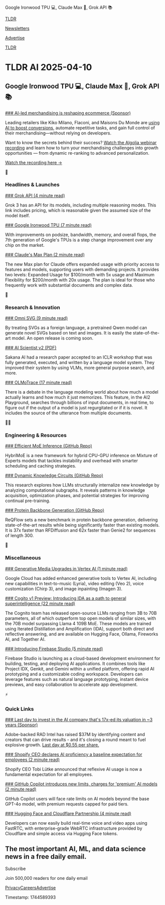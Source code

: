 Google Ironwood TPU 💻, Claude Max 🤖, Grok API 📚

[TLDR](/)

[Newsletters](/newsletters)

[Advertise](https://advertise.tldr.tech/)

[TLDR](/)

# TLDR AI 2025-04-10

## Google Ironwood TPU 💻, Claude Max 🤖, Grok API 📚

### 

[### AI-led merchandising is reshaping ecommerce (Sponsor)](https://resources.algolia.com/home/webinar-ai-led-merchandising?utm_campaign=tldr_global_wnet_ecomm_reach&amp;utm_medium=display&amp;utm_source=tldr&amp;utm_content=tldr_global_wnet&amp;utm_term=web_ai-led-merchandising&amp;utm_camp_parent=wnet&amp;utm_2nd_camp=ecomm&amp;utm_region=global&amp;utm_goal=reach&amp;utm_creative_format=prmrynwsl&amp;utm_model=cpm&amp;utm_marketing_tactic=reach)

Leading retailers like Kiko Milano, Flaconi, and Maisons Du Monde are [using AI to boost conversions](https://resources.algolia.com/home/webinar-ai-led-merchandising?utm_campaign=tldr_global_wnet_ecomm_reach&utm_medium=display&utm_source=tldr&utm_content=tldr_global_wnet&utm_term=web_ai-led-merchandising&utm_camp_parent=wnet&utm_2nd_camp=ecomm&utm_region=global&utm_goal=reach&utm_creative_format=prmrynwsl&utm_model=cpm&utm_marketing_tactic=reach), automate repetitive tasks, and gain full control of their merchandising—without relying on developers.

Want to know the secrets behind their success? [Watch the Algolia webinar recording](https://resources.algolia.com/home/webinar-ai-led-merchandising?utm_campaign=tldr_global_wnet_ecomm_reach&utm_medium=display&utm_source=tldr&utm_content=tldr_global_wnet&utm_term=web_ai-led-merchandising&utm_camp_parent=wnet&utm_2nd_camp=ecomm&utm_region=global&utm_goal=reach&utm_creative_format=prmrynwsl&utm_model=cpm&utm_marketing_tactic=reach) and learn how to turn your merchandising challenges into growth opportunities — from dynamic re-ranking to advanced personalization.

[Watch the recording here →](https://resources.algolia.com/home/webinar-ai-led-merchandising?utm_campaign=tldr_global_wnet_ecomm_reach&utm_medium=display&utm_source=tldr&utm_content=tldr_global_wnet&utm_term=web_ai-led-merchandising&utm_camp_parent=wnet&utm_2nd_camp=ecomm&utm_region=global&utm_goal=reach&utm_creative_format=prmrynwsl&utm_model=cpm&utm_marketing_tactic=reach)

🚀

### Headlines & Launches

[### Grok API (4 minute read)](https://docs.x.ai/docs/models#models-and-pricing?utm_source=tldrai)

Grok 3 has an API for its models, including multiple reasoning modes. This link includes pricing, which is reasonable given the assumed size of the model itself.

[### Google Ironwood TPU (7 minute read)](https://blog.google/products/google-cloud/ironwood-tpu-age-of-inference/?utm_source=tldrai)

With improvements on podsize, bandwidth, memory, and overall flops, the 7th generation of Google's TPUs is a step change improvement over any chip on the market.

[### Claude's Max Plan (2 minute read)](https://www.anthropic.com/news/max-plan?utm_source=tldrai)

The new Max plan for Claude offers expanded usage with priority access to features and models, supporting users with demanding projects. It provides two levels: Expanded Usage for $100/month with 5x usage and Maximum Flexibility for $200/month with 20x usage. The plan is ideal for those who frequently work with substantial documents and complex data.

🧠

### Research & Innovation

[### Omni SVG (9 minute read)](https://omnisvg.github.io/?utm_source=tldrai)

By treating SVGs as a foreign language, a pretrained Qwen model can generate novel SVGs based on text and images. It is easily the state-of-the-art model. An open release is coming soon.

[### AI Scientist v2 (PDF)](https://pub.sakana.ai/ai-scientist-v2/paper/paper.pdf?utm_source=tldrai)

Sakana AI had a research paper accepted to an ICLR workshop that was fully generated, executed, and written by a language model system. They improved their system by using VLMs, more general purpose search, and more.

[### OLMoTrace (17 minute read)](https://allenai.org/blog/olmotrace?utm_source=tldrai)

There is a debate in the language modeling world about how much a model actually learns and how much it just memorizes. This feature, in the AI2 Playground, searches through billions of input documents, in real time, to figure out if the output of a model is just regurgitated or if it is novel. It includes the source of the utterance from multiple documents.

👨‍💻

### Engineering & Resources

[### Efficient MoE Inference (GitHub Repo)](https://github.com/shuzhangzhong/HybriMoE-Preview?utm_source=tldrai)

HybriMoE is a new framework for hybrid CPU-GPU inference on Mixture of Experts models that tackles instability and overhead with smarter scheduling and caching strategies.

[### Dynamic Knowledge Circuits (GitHub Repo)](https://github.com/zjunlp/dynamicknowledgecircuits?utm_source=tldrai)

This research explores how LLMs structurally internalize new knowledge by analyzing computational subgraphs. It reveals patterns in knowledge acquisition, optimization phases, and potential strategies for improving continual pre-training.

[### Protein Backbone Generation (GitHub Repo)](https://github.com/AngxiaoYue/ReQFlow?utm_source=tldrai)

ReQFlow sets a new benchmark in protein backbone generation, delivering state-of-the-art results while being significantly faster than existing models. It is 37x faster than RFDiffusion and 62x faster than Genie2 for sequences of length 300.

🎁

### Miscellaneous

[### Generative Media Upgrades in Vertex AI (1 minute read)](https://blog.google/products/google-cloud/cloud-next-gen-ai-vertex-ai-updates/?utm_source=tldrai)

Google Cloud has added enhanced generative tools to Vertex AI, including new capabilities in text-to-music (Lyria), video editing (Veo 2), voice customization (Chirp 3), and image inpainting (Imagen 3).

[### Cogito v1 Preview: Introducing IDA as a path to general superintelligence (22 minute read)](https://www.deepcogito.com/research/cogito-v1-preview?utm_source=tldrai)

The Cognito team has released open-source LLMs ranging from 3B to 70B parameters, all of which outperform top open models of similar sizes, with the 70B model surpassing Llama 4 109B MoE. These models are trained using Iterated Distillation and Amplification (IDA), support both direct and reflective answering, and are available on Hugging Face, Ollama, Fireworks AI, and Together AI.

[### Introducing Firebase Studio (5 minute read)](https://firebase.blog/posts/2025/04/introducing-firebase-studio?utm_source=tldrai)

Firebase Studio is launching as a cloud-based development environment for building, testing, and deploying AI applications. It combines tools like Project IDX, Genkit, and Gemini within a unified platform, offering rapid AI prototyping and a customizable coding workspace. Developers can leverage features such as natural language prototyping, instant device previews, and easy collaboration to accelerate app development.

⚡️

### Quick Links

[### Last day to invest in the AI company that's 17x-ed its valuation in ~3 years (Sponsor)](https://invest.radintel.ai/?utm_source=email&amp;utm_medium=paid-partnership_&amp;utm_campaign=partnershiprad000059__15668663975)

Adobe-backed RAD Intel has raised $37M by identifying content and creators that can drive results - and it's closing a round meant to fuel explosive growth. [Last day at $0.55 per share.](https://invest.radintel.ai/?utm_source=email&utm_medium=paid-partnership_&utm_campaign=partnershiprad000059__15668663975)

[### Shopify CEO declares AI proficiency a baseline expectation for employees (2 minute read)](https://x.com/tobi/status/1909251946235437514?utm_source=tldrai)

Shopify CEO Tobi Lütke announced that reflexive AI usage is now a fundamental expectation for all employees.

[### GitHub Copilot introduces new limits, charges for 'premium' AI models (2 minute read)](https://techcrunch.com/2025/04/04/github-copilot-introduces-new-limits-charges-for-premium-ai-models/?utm_source=tldrai)

GitHub Copilot users will face rate limits on AI models beyond the base GPT-4o model, with premium requests capped for paid tiers.

[### Hugging Face and Cloudflare Partnership (4 minute read)](https://huggingface.co/blog/fastrtc-cloudflare?utm_source=tldrai)

Developers can now easily build real-time voice and video apps using FastRTC, with enterprise-grade WebRTC infrastructure provided by Cloudflare and simple access via Hugging Face tokens.

## The most important AI, ML, and data science news in a free daily email.

Subscribe

Join 500,000 readers for one daily email

[Privacy](/privacy)[Careers](https://jobs.ashbyhq.com/tldr.tech)[Advertise](/ai/advertise)

Timestamp: 1744589393